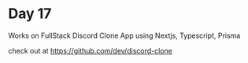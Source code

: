 # Day 17

Works on FullStack Discord Clone App using Nextjs, Typescript, Prisma

check out at https://github.com/dev/discord-clone